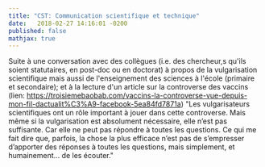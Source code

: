 ```yaml
---
title: "CST: Communication scientifique et technique"
date:   2018-02-27 14:16:01 -0200
published: false
mathjax: true
---
```


Suite à une conversation avec des collègues (i.e. des chercheur,s qu'ils soient statutaires, en post-doc ou en doctorat) à propos
de la vulgarisation scientifique mais aussi de l'enseignement des sciences à l'école (primaire et secondaire); 
et à la lecture d'un article sur la controverse des vaccins (lien: https://troisiemebaobab.com/vaccins-la-controverse-vue-depuis-mon-fil-dactualit%C3%A9-facebook-5ea84fd7871a)
"Les vulgarisateurs scientifiques ont un rôle important à jouer dans cette controverse. Mais même si la vulgarisation est absolument nécessaire, elle n’est pas suffisante. Car elle ne peut pas répondre à toutes les questions.
Ce qui me fait dire que, parfois, la chose la plus efficace n’est pas de s’empresser d’apporter des réponses à toutes les questions, mais simplement, et humainement… de les écouter."
